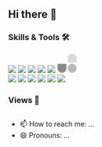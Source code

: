 ## Hi there 👋

<!--
**quinnlao/quinnlao** is a ✨ _special_ ✨ repository because its `README.md` (this file) appears on your GitHub profile.

Here are some ideas to get you started:

- 🔭 I’m currently working on ...
- 🌱 I’m currently learning ...
- 👯 I’m looking to collaborate on ...
- 🤔 I’m looking for help with ...
- 💬 Ask me about ...
- 📫 How to reach me: ...
- 😄 Pronouns: ...
- ⚡ Fun fact: ...
-->
<tr>
    <td>
      <h3>Skills & Tools 🛠</h3>
      <code><img height="40" src="https://cdn.jsdelivr.net/gh/quinnlao/CDNS@0.1/icons/javascript.png"></code>
      <code><img height="40" src="https://cdn.jsdelivr.net/gh/hacker-c/Picture-Bed@main/icons/typescript.png"></code>
      <code><img height="40" src="https://cdn.jsdelivr.net/gh/hacker-c/Picture-Bed@main/icons/vuejs.png"></code>
      <code><img height="40" src="https://cdn.jsdelivr.net/gh/hacker-c/Picture-Bed@main/icons/react.png"></code>
      <code><img height="40" src="https://cdn.jsdelivr.net/gh/hacker-c/Picture-Bed@main/icons/node-js.png"></code>
      <code><img height="40" src="https://raw.githubusercontent.com/hacker-c/Picture-Bed/main/icons/uno.png"></code>
      <br>
      <code><img height="40" src="https://cdn.jsdelivr.net/gh/hacker-c/Picture-Bed@main/icons/git.png"></code>
      <code><img height="40" src="https://cdn.jsdelivr.net/gh/hacker-c/Picture-Bed@main/icons/pwsh1.png"></code>
      <code><img height="40" src="https://cdn.jsdelivr.net/gh/hacker-c/Picture-Bed@main/icons/vs-code.png"></code>
      <code><img height="40" src="https://cdn.jsdelivr.net/gh/hacker-c/Picture-Bed@main/icons/moon-light.png"></code>
      <code><img height="40" src="https://cdn.jsdelivr.net/gh/hacker-c/Picture-Bed@main/icons/typora.png"></code>
      <code><img height="40" src="https://cdn.jsdelivr.net/gh/hacker-c/Picture-Bed@main/icons/edge.png"></code>
    </td>
    <td>
      <h3>Views 👀</h3>
    </td>
  </tr>

##
- 📫 How to reach me: ...
- 😄 Pronouns: ...
